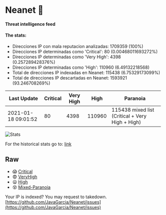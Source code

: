 # Neanet :hocho:
#### Threat intelligence feed
#### The stats:

- Direcciones IP con mala reputacion analizadas: 1709359 (100%)
- Direcciones IP determinadas como 'Critical':  80 (0.00468011693272%)
- Direcciones IP determinadas como 'Very High':  4398 (0.257289428376%)
- Direcciones IP determinadas como 'High':  110960 (6.49132218568)
- Total de direcciones IP indexadas en Neanet:  115438 (6.75329173099%)
- Total de direcciones IP descartadas en Neanet:  1593921 (93.246708269%)

| Last Update | Critical | Very High | High | Paranoia |
| --- | --- | --- | --- | --- |
| 2021-01-18 09:01:52 | 80 | 4398 | 110960 | 115438 mixed list (Critical + Very High + High)|

![Stats](https://docs.google.com/spreadsheets/d/e/2PACX-1vSnaNMIXVabIpDJjufMlzH7poXnshF3mgd8Is1g9ytUEzVsP5my4Trn8f-xkoLLQ38xpL3HtmUexLo6/pubchart?oid=501124687&format=image)

For the historical stats go to: [link](/stats.csv)
## Raw
- :scream: [Critical](https://raw.githubusercontent.com/JavaGarcia/Neanet/master/blacklists/neanet_critical.txt)
- :fearful: [VeryHigh](https://raw.githubusercontent.com/JavaGarcia/Neanet/master/blacklists/neanet_veryHigh.txtt)
- :frowning: [High](https://raw.githubusercontent.com/JavaGarcia/Neanet/master/blacklists/neanet_high.txt)
- :dizzy_face: [Mixed-Paranoia](https://raw.githubusercontent.com/JavaGarcia/Neanet/master/blacklists/neanet_all.txt)


Your IP is indexed? You may request to takedown. [https://github.com/JavaGarcia/Neanet/issues](https://github.com/JavaGarcia/Neanet/issues)






























































































































































































































































































































































































































































































































































































































































































































































































































































































































































































































































































































































































































































































































































































































































































































































































































































































































































































































































































































































































































































































































































































































































































































































































































































































































































































































































































































































































































































































































































































































































































































































































































































































































































































































































































































































































































































































































